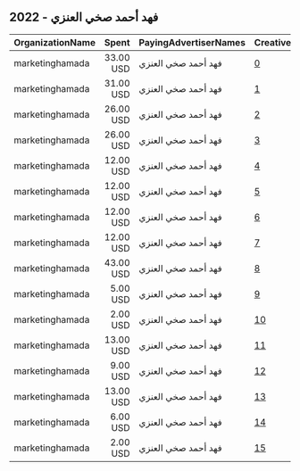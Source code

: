 ## 2022 - فهد أحمد صخي العنزي 
|OrganizationName|Spent|PayingAdvertiserNames|CreativeUrls|Impressions|Genders|AgeBrackets|CountryCodes|BillingAddresses|CandidateBallotInformation|
|:---|---:|:---|:---|---:|:---|:---|:---|:---|:---|
|marketinghamada|33.00 USD|فهد أحمد صخي العنزي|[0](https://www.snap.com/political-ads/asset/3a2b1175f8c87af7644550696d64eac61b282612c3aee4109d73f03341acac3a?mediaType=mp4)|35,750||23+|kuwait|"خيطان,الفروانية,80000,KW"||
|marketinghamada|31.00 USD|فهد أحمد صخي العنزي|[1](https://www.snap.com/political-ads/asset/c5a48ec34e68b88679d2b883a8252ee32ebbce7524dda0c47a15b3d82f86198d?mediaType=jpeg)|34,339||21+|kuwait|"خيطان,الفروانية,80000,KW"||
|marketinghamada|26.00 USD|فهد أحمد صخي العنزي|[2](https://www.snap.com/political-ads/asset/4a0c45b45457850bb162bf53456a2e5482a799d6d1bbd2955513aed9f5228ccc?mediaType=mp4)|19,580||21+|kuwait|"خيطان,الفروانية,80000,KW"||
|marketinghamada|26.00 USD|فهد أحمد صخي العنزي|[3](https://www.snap.com/political-ads/asset/642a60c2b1431e799e68f3dafaaf5e61e7f957dc60680e6781bdc53dd27e91d8?mediaType=mp4)|19,566||21+|kuwait|"خيطان,الفروانية,80000,KW"||
|marketinghamada|12.00 USD|فهد أحمد صخي العنزي|[4](https://www.snap.com/political-ads/asset/384421a6b40256961063d462cd349a4d06bb79ee90e6338ccff0f23e87a2b98f?mediaType=mp4)|16,899||21+|kuwait|"خيطان,الفروانية,80000,KW"||
|marketinghamada|12.00 USD|فهد أحمد صخي العنزي|[5](https://www.snap.com/political-ads/asset/feaca01f822aa875b5d91205a0b1005672d4ef88199d3c22da8df418b710ffa9?mediaType=mp4)|9,212||21+|kuwait|"خيطان,الفروانية,80000,KW"||
|marketinghamada|12.00 USD|فهد أحمد صخي العنزي|[6](https://www.snap.com/political-ads/asset/33bf6bcdab5c3fd265c2cfd01c9ae4ee9827b56bf683462b9e053c429c2fe44d?mediaType=mp4)|9,202||21+|kuwait|"خيطان,الفروانية,80000,KW"||
|marketinghamada|12.00 USD|فهد أحمد صخي العنزي|[7](https://www.snap.com/political-ads/asset/f7159ee3695822a8c26182a405f025a0efc296fd11a97d06c90376907dcbd7fc?mediaType=mp4)|9,104||21+|kuwait|"خيطان,الفروانية,80000,KW"||
|marketinghamada|43.00 USD|فهد أحمد صخي العنزي|[8](https://www.snap.com/political-ads/asset/535297a50c4eb6f7ccf58d94f55b3a22311a87156eb18e6e5421ed1c019c1722?mediaType=mp4)|8,732||21+|kuwait|"خيطان,الفروانية,80000,KW"||
|marketinghamada|5.00 USD|فهد أحمد صخي العنزي|[9](https://www.snap.com/political-ads/asset/08dbf42a6081978413c33903cf4e22bbe7a244e5c2da2bed052faf2912fc17c9?mediaType=mp4)|6,565||21+|kuwait|"خيطان,الفروانية,80000,KW"||
|marketinghamada|2.00 USD|فهد أحمد صخي العنزي|[10](https://www.snap.com/political-ads/asset/7cc957254ab9058bb0d3a2ba6996d879121eb3f08a4539bd980317bd34063194?mediaType=mp4)|3,850||21+|kuwait|"خيطان,الفروانية,80000,KW"||
|marketinghamada|13.00 USD|فهد أحمد صخي العنزي|[11](https://www.snap.com/political-ads/asset/9b84947bd557aebb5e4e641d2aa9f9f4baf520b8e1126fcdb718519eb82b067a?mediaType=jpeg)|2,528||21+|kuwait|"خيطان,الفروانية,80000,KW"||
|marketinghamada|9.00 USD|فهد أحمد صخي العنزي|[12](https://www.snap.com/political-ads/asset/3e54d486a469f1893553526630e9c13b617e561514dca69f26a5a4e5d8c640d7?mediaType=mp4)|1,899||21+|kuwait|"خيطان,الفروانية,80000,KW"||
|marketinghamada|13.00 USD|فهد أحمد صخي العنزي|[13](https://www.snap.com/political-ads/asset/60275e16b3568fa06d48ee44944b4e5d840297cbcdce36cf3e9901e87584c69d?mediaType=mp4)|1,814||21+|kuwait|"خيطان,الفروانية,80000,KW"||
|marketinghamada|6.00 USD|فهد أحمد صخي العنزي|[14](https://www.snap.com/political-ads/asset/beb1ff8a90eac68d57c0629f4bc308d9d6ae524055fa27cafd5f5e5307370609?mediaType=mp4)|1,075||21+|kuwait|"خيطان,الفروانية,80000,KW"||
|marketinghamada|2.00 USD|فهد أحمد صخي العنزي|[15](https://www.snap.com/political-ads/asset/a49bd6ac5740b1f67ee071ad8a680d18198eea20cf7a49e73c822434f5b8edfd?mediaType=mp4)|353||21+|kuwait|"خيطان,الفروانية,80000,KW"||
